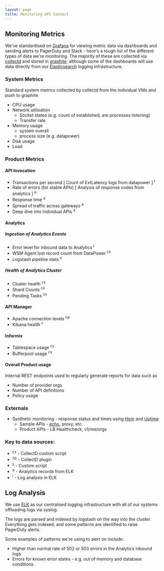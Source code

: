 ```yaml
---
layout: page
title: Monitoring API Connect
---
```


## Monitoring Metrics

We've standardised on [Grafana](https://grafana.org/) for viewing metric data via dashboards and sending alerts to PagerDuty and Slack - here's a rough list of the different types of data we're monitoring. The majority of these are collected via [collectd](https://collectd.org/) and stored in [graphite](http://graphite.readthedocs.io/en/latest/), although some of the dashboards will use data directly from our [Elasticsearch](https://elastic.co) logging infrastructure.

### System Metrics 

Standard system metrics collected by collectd from the individual VMs and push to graphite 

 - CPU usage
 - Network utilisation
    - Socket states (e.g. count of established, are processes listening)
    - Transfer rate
 - Memory usage 
   - system overall
   - process size (e.g. datapower)
 - Disk usage
 - Load


### Product Metrics

#### API Invocation 
 - Transactions per second [ Count of ExtLatency logs from datapower ] <sup>l</sup>
 - Rate of errors (for stable APIs) [ Analysis of response codes from analytics ] <sup>a</sup>
 - Response time <sup>a</sup>
 - Spread of traffic across gateways <sup>a</sup>
 - Deep dive into individual APIs <sup>a</sup>

#### Analytics 

##### Ingestion of Analytics Events 
 - Error level for inbound data to Analytics <sup>l</sup>
 - WSM Agent lost record count from DataPower <sup>cs</sup>
 - Logstash pipeline stats <sup>s</sup>

##### Health of Analytics Cluster
 - Cluster health <sup>cs</sup>
 - Shard Counts <sup>cs</sup>
 - Pending Tasks <sup>cs</sup>

#### API Manager
 - Apache connection levels <sup>cp</sup>
 - Kibana health <sup>s</sup>
 
#### Informix
 - Tablespace usage <sup>cs</sup>
 - Bufferpool usage <sup>cs</sup>

#### Overall Product usage

Internal REST endpoints used to regularly generate reports for data such as

 - Number of provider orgs
 - Number of API definitions
 - Policy usage



### Externals
 - Synthetic monitoring - response status and times using [Hem](/blog/2018/introducing-hem/) and [Uptime](https://github.com/fzaninotto/uptime)
    - Sample APIs - [echo](https://api.us.apiconnect.ibmcloud.com/api-connect-ops/live/public/echo?text=monitoring), proxy, etc. 
    - Product APIs - LB Healthcheck, v1/me/orgs



### Key to data sources:


 - <sup>cs</sup> - CollectD custom script
 - <sup>cp</sup> - CollectD plugin
 - <sup>s</sup> - Custom script
 - <sup>a</sup> - Analytics records from ELK
 - <sup>l</sup> - Log analysis in ELK



## Log Analysis

We use [ELK](https://elastic.co) as our centralised logging infrastructure with all of our systems offloading logs via syslog.

The logs are parsed and indexed by logstash on the way into the cluster.  Everything gets indexed, and some patterns are identified to raise PagerDuty alerts.

Some examples of patterns we're using to alert on include:

 - Higher than normal rate of 502 or 503 errors in the Analytics inbound logs
 - Errors for known error states - e.g. out of memory and database conditions.

